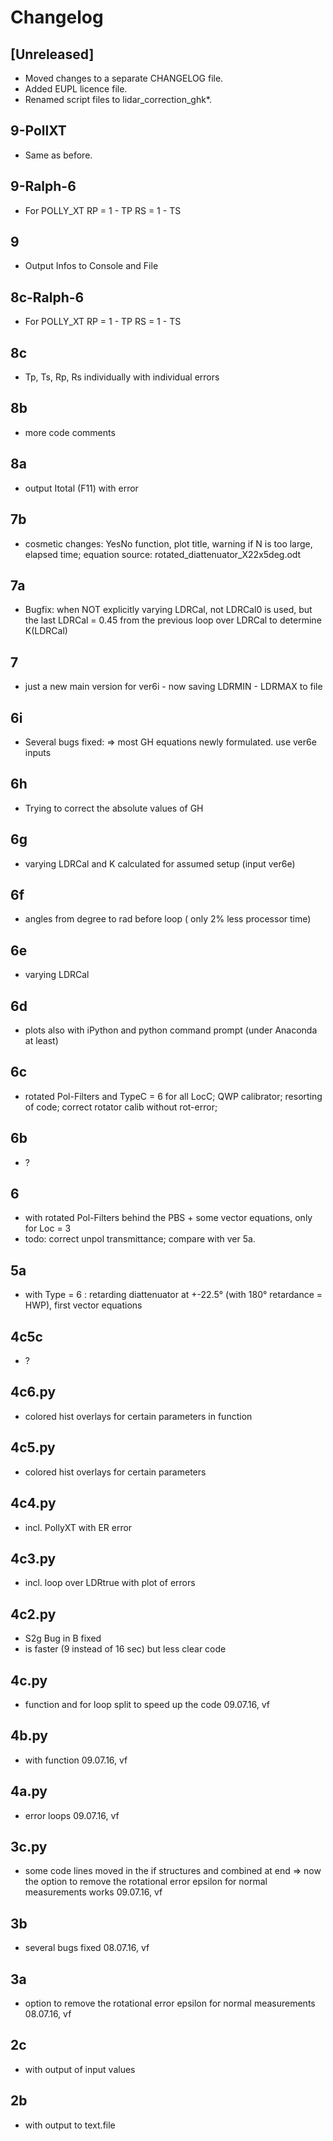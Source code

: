 # Changelog

## [Unreleased]
- Moved changes to a separate CHANGELOG file.
- Added EUPL licence file.
- Renamed script files to lidar_correction_ghk*.

## 9-PollXT 
- Same as before.

## 9-Ralph-6 
- For POLLY_XT   RP = 1 - TP  RS = 1 - TS

## 9
- Output Infos to Console and File

## 8c-Ralph-6 
- For POLLY_XT   RP = 1 - TP  RS = 1 - TS

## 8c 
- Tp, Ts, Rp, Rs individually with individual errors

## 8b 
- more code comments

## 8a 
- output Itotal (F11) with error

## 7b 
- cosmetic changes: YesNo function, plot title, warning if N is too large, elapsed time; equation source: rotated_diattenuator_X22x5deg.odt

## 7a 
- Bugfix:  when NOT explicitly varying LDRCal, not LDRCal0 is used, but the last LDRCal = 0.45 from the previous loop over LDRCal to determine K(LDRCal)

## 7
- just a new main version for ver6i - now saving LDRMIN - LDRMAX to file

## 6i 
- Several bugs fixed: => most GH equations newly formulated.  use ver6e inputs

## 6h 
- Trying to correct the absolute values of GH

## 6g 
- varying LDRCal and K calculated for assumed setup (input ver6e)

## 6f 
- angles from degree to rad before loop ( only 2% less processor time)

## 6e 
- varying LDRCal

## 6d 
- plots also with iPython and python command prompt (under Anaconda at least)

## 6c 
- rotated Pol-Filters and TypeC = 6 for all LocC; QWP calibrator; resorting of code; correct rotator calib without rot-error;

## 6b 
- ?

## 6
- with rotated Pol-Filters behind the PBS + some vector equations, only for Loc = 3
- todo: correct unpol transmittance; compare with ver 5a.

## 5a 
- with Type = 6 : retarding diattenuator at +-22.5° (with 180° retardance = HWP), first vector equations

## 4c5c 
- ?

## 4c6.py
- colored hist overlays for certain parameters in function

## 4c5.py 
- colored hist overlays for certain parameters

## 4c4.py 
- incl. PollyXT with ER error

## 4c3.py 
- incl. loop over LDRtrue with plot of errors

## 4c2.py 
- S2g Bug in B fixed
- is faster (9 instead of 16 sec) but less clear code

## 4c.py 
- function and for loop split to speed up the code 09.07.16, vf

## 4b.py 
- with function 09.07.16, vf

## 4a.py 
- error loops 09.07.16, vf

## 3c.py 
- some code lines moved in the if structures and combined at end => now the option
  to remove the rotational error epsilon for normal measurements works 09.07.16, vf

## 3b 
- several bugs fixed 08.07.16, vf

## 3a 
- option to remove the rotational error epsilon for normal measurements  08.07.16, vf

## 2c 
- with output of input values

## 2b 
- with output to text.file